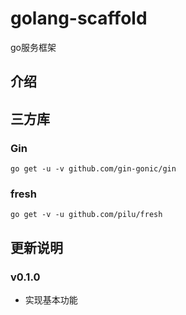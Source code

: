 <!--
 * @Author: matiastang
 * @Date: 2022-04-19 17:13:32
 * @LastEditors: matiastang
 * @LastEditTime: 2022-04-19 17:53:10
 * @FilePath: /golang-scaffold/README.md
 * @Description: README
-->
# golang-scaffold

go服务框架

## 介绍

## 三方库

### Gin

```
go get -u -v github.com/gin-gonic/gin
```

### fresh

```
go get -v -u github.com/pilu/fresh 
```

## 更新说明

### v0.1.0

* 实现基本功能